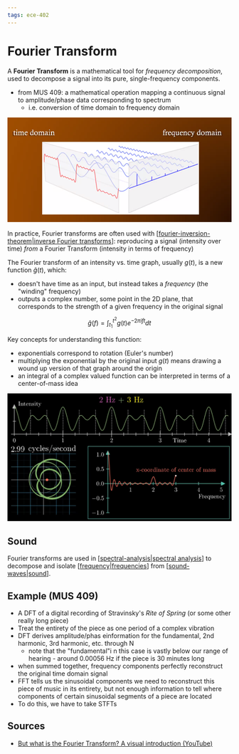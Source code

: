 ```yaml
---
tags: ece-402
---
```


# Fourier Transform

A **Fourier Transform** is a mathematical tool for _frequency decomposition_, used to decompose a signal into its pure, single-frequency components.

- from MUS 409: a mathematical operation mapping a continuous signal to amplitude/phase data corresponding to spectrum
  - i.e. conversion of time domain to frequency domain

![Time & frequency domain](../public/attachments/time-domain-frequency-domain.png)

In practice, Fourier transforms are often used with [[fourier-inversion-theorem|inverse Fourier transforms]]: reproducing a signal (intensity over time) _from_ a Fourier Transform (intensity in terms of frequency)

The Fourier transform of an intensity vs. time graph, usually $g(t)$, is a new function $\hat{g}(t)$, which:

- doesn't have time as an input, but instead takes a _frequency_ (the "winding" frequency)
- outputs a complex number, some point in the 2D plane, that corresponds to the strength of a given frequency in the original signal

$$
\hat{g}(f) = \int^{t^2}_{t_1}g(t)e^{-2 \pi i f t} dt
$$

Key concepts for understanding this function:

- exponentials correspond to rotation (Euler's number)
- multiplying the exponential by the original input $g(t)$ means drawing a wound up version of that graph around the origin
- an integral of a complex valued function can be interpreted in terms of a center-of-mass idea

![3Blue1Brown's visual introduction to Fourier Transforms](../public/attachments/fourier-transform-visual-example.png)

## Sound

Fourier transforms are used in [[spectral-analysis|spectral analysis]] to decompose and isolate [[frequency|frequencies]] from [[sound-waves|sound]].

## Example (MUS 409)

- A DFT of a digital recording of Stravinsky's _Rite of Spring_ (or some other really long piece)
- Treat the entirety of the piece as one period of a complex vibration
- DFT derives amplitude/phas einformation for the fundamental, 2nd harmonic, 3rd harmonic, etc. through N
  - note that the "fundamental"i n this case is vastly below our range of hearing - around 0.00056 Hz if the piece is 30 minutes long
- when summed together, frequency components perfectly reconstruct the original time domain signal
- FFT tells us the sinusoidal components we need to reconstruct this piece of music in its entirety, but not enough information to tell where components of certain sinusoidal segments of a piece are located
- To do this, we have to take STFTs

## Sources

- [But what is the Fourier Transform? A visual introduction (YouTube)](https://www.youtube.com/watch?v=spUNpyF58BY)

[//begin]: # "Autogenerated link references for markdown compatibility"
[fourier-inversion-theorem|inverse Fourier transforms]: fourier-inversion-theorem "Fourier Inversion Theorem"
[spectral-analysis|spectral analysis]: spectral-analysis "Spectral Analysis"
[frequency|frequencies]: frequency "Frequency"
[sound-waves|sound]: sound-waves "Sound Waves"
[//end]: # "Autogenerated link references"
